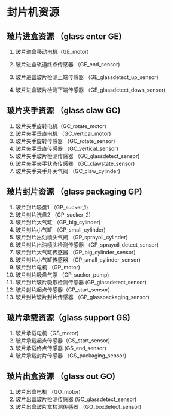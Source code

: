 # 封片机资源

## 玻片进盒资源 （glass enter  GE)

1. 玻片进盒移动电机（GE_motor)

2. 玻片进盒轨道终点传感器 （GE_end_sensor)

3. 玻片进盒玻片检测上端传感器 （GE_glassdetect_up_sensor)

4. 玻片进盒玻片检测下端传感器 （GE_glassdetect_down_sensor)
## 玻片夹手资源 （glass claw GC)
1. 玻片夹手旋转电机（GC_rotate_motor)
2. 玻片夹手垂直电机 （GC_vertical_motor)
3. 玻片夹手旋转传感器 （GC_rotate_sensor)
4. 玻片夹手垂直传感器 （GC_vertical_sensor)
5. 玻片夹手玻片检测传感器 （GC_glassdetect_sensor)
6. 玻片夹手夹手状态传感器 （GC_clawstate_sensor)
7. 玻片夹手夹手开关气阀  （GC_claw_cylinder)

## 玻片封片资源 （glass packaging GP)
1. 玻片封片吸盘1 （GP_sucker_1)
2. 玻片封片洗盘2 （GP_sucker_2)
3. 玻片封片大气缸 （GP_big_cylinder)
4. 玻片封片小气缸 （GP_small_cylinder)
5. 玻片封片出油喷头气阀 （GP_sprayoil_cylinder)
6. 玻片封片出油喷头检测传感器 （GP_sprayoil_detect_sensor)
7. 玻片封片大气缸传感器 （GP_big_cylinder_sensor)
8. 玻片封片小气缸传感器 （GP_small_cylinder_sensor)
9. 玻片封片电机 （GP_motor)
10. 玻片封片吸盘气泵 （GP_sucker_pump)
11. 玻片封片玻片吸取检测传感器 (GP_glassdetect_sensor)
12. 玻片封片起点传感器（GP_start_sensor)
13. 玻片封片玻片封片传感器 （GP_glasspackaging_sensor)

## 玻片承载资源（glass support GS)
1. 玻片承载电机（GS_motor)
2. 玻片承载起点传感器（GS_start_sensor)
3. 玻片承载终点传感器  (GS_end_sensor)
4. 玻片承载封片传感器 （GS_packaging_sensor)

## 玻片出盒资源 （glass out GO)
1. 玻片出盒电机 （GO_motor)
2. 玻片出盒玻片检测传感器 (GO_glassdetect_sensor)
3. 玻片出盒玻片盒检测传感器 （GO_boxdetect_sensor)
   
   